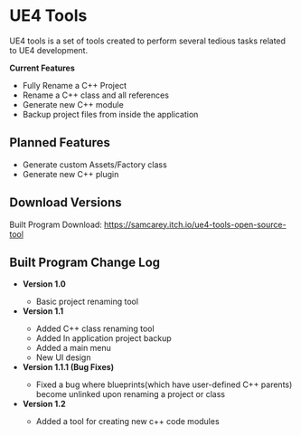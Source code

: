 # UE4 Tools
UE4 tools is a set of tools created to perform several tedious tasks related to UE4 development.

<strong>Current Features</strong>
<ul>
	<li>Fully Rename a C++ Project</li>
	<li>Rename a C++ class and all references</li>
    <li>Generate new C++ module</li>
	<li>Backup project files from inside the application</li>
</ul>

## Planned Features
<ul>
    <li>Generate custom Assets/Factory class</li>
    <li>Generate new C++ plugin</li>
</ul>

## Download Versions
Built Program Download: https://samcarey.itch.io/ue4-tools-open-source-tool

## Built Program Change Log
<ul>
	<li><strong>Version 1.0</strong></li>
	<ul>
		<li>Basic project renaming tool</li>
	</ul>
	<li><strong>Version 1.1</strong></li>
	<ul>
		<li>Added C++ class renaming tool</li>
		<li>Added In application project backup</li>
		<li>Added a main menu</li>
		<li>New UI design</li>
	</ul>
	<li><strong>Version 1.1.1 (Bug Fixes)</strong></li>
	<ul>
		<li>Fixed a bug where blueprints(which have user-defined C++ parents) become unlinked upon renaming a project or class</li>
	</ul>
    <li><strong>Version 1.2 </strong></li>
	<ul>
		<li>Added a tool for creating new c++ code modules</li>
	</ul>
</ul>
